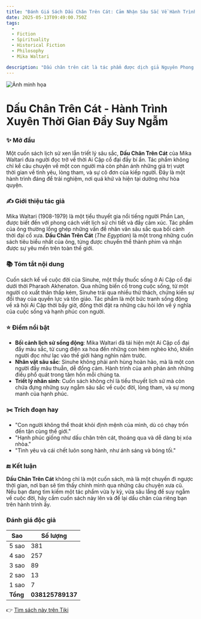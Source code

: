 ```yaml
---
title: "Đánh Giá Sách Dấu Chân Trên Cát: Cảm Nhận Sâu Sắc Về Hành Trình Tâm Hồn"
date: 2025-05-13T09:49:00.750Z
tags:
  - 
  - Fiction
  - Spirituality
  - Historical Fiction
  - Philosophy
  - Mika Waltari

description: "Dấu chân trên cát là tác phẩm được dịch giả Nguyên Phong phóng tác kể về xã hội Ai Cập thế kỷ thứ XIV trước CN, qua lời kể của nhân vật chính - Sinuhe.Ngày nay, người ta biết đến triều đại các vua chúa Ai Cập thời cổ qua sách vở của người Hy Lạp. Sở dĩ các sử gia Hy Lạp biết được các chi tiết này vì họ đã học hỏi từ người Ai Cập bị đày biệt xứ tên là Sinuhe. Đây là một nhân vật lạ lùng, đã có công mang văn minh Ai Cập truyền vào Hy Lạp khi quốc gia này còn ở tình trạng kém mở mang so với Ai Cập lúc đó.Các sử gia ngày nay đã đưa ra nhiều giả thuyết về nhân vật Sinuhe này. Có người cho rằng ông là một lái buôn đến Hy Lạp lập nghiệp, nhưng làm sao lái buôn lại mở trường dạy học và để lại nhiều tài liệu quý giá như thế được? Từ ngàn xưa, chỉ riêng giai cấp vua chúa là giáo sĩ mới được hưởng quy chế giáo dục toàn vẹn như vậy mà thôi.Do đó, một số người cho rằng ông thuộc giai cấp giáo sĩ, nhưng việc một giáo sĩ Ai Cập đến mở trường dạy học tại Hy Lạp cũng là điều khó chấp nhận. Mặc dù khi đó văn minh Hy Lạp chưa tiến bộ như Ai Cập nhưng giáo xứ này phát triển rất mạnh, hiển nhiên các giáo sĩ Hy Lạp không thể chấp nhận cho một giáo sĩ ngoại quốc đến mở trường dạy học tại thánh địa Olympia của họ được.Nếu thế thì phải chăng Sinuhe thuộc giai cấp hoàng tộc? Điều này xét ra cũng không có lý vì một người thuộc giai cấp hoàng tộc không thể bị đày biệt xứ. Luật pháp Ai Cập chủ trương xử tử những kẻ trong hoàng tộc nếu họ vi phạm một tội trọng nào đó chứ không có lệ bị đày biệt xứ, vì các vua Pharaoh rất sợ những người trong bọn họ chiêu binh mãi mã làm phản.Việc một người Ai Cập, thân thế mơ hồ, bị đày biệt xứ, đến mở trường dạy học tại Athens, trung tâm văn hóa của Hy Lạp, vẫn là một bí mật đến nay các nhà khảo cổ chưa tìm ra được câu trả lời.Mặc dù là tiểu thuyết lịch sử về xã hội Ai Cập cổ đại, song nhiều vấn đề được nêu ra trong tác phẩm vẫn có ý nghĩa thời sự trong thế giới ngày nay. Đó là lý do khiến cho tác phẩm không chỉ giữ được sự cuốn hút đối với bạn đọc Việt Nam và rất nhiều nơi trên thế giới trong hơn nửa thế kỷ qua.Bạn sẽ không thể rời mắt khỏi những dòng văn viết với ý tứ sâu sắc của một người con xa quê hương: "Người Ai Cập có thành ngữ: "Kẻ nào đã uống nước sông Nile thì không thể nào uống nước ở đâu được nữa". Quả thế tuy sống tại Hy Lạp nhưng không bao giờ tôi có thể quên được Ai Cập quê hương thân yêu của tôi.Dường như những miền nào xây dựng trên mặt cát, chỉ huy hoàng trong một thời gian rất ngắn rồi tàn lụi, nhưng mấy ai chịu để ý đến điều ấy. Cũng như những vết dấu chân trên cát chỉ tồn tại một thoáng giây rồi phai mờ, huyền thoại về một người Ai Cập qua Hy Lạp mở trường dạy học, đào tạo nhiều thế hệ học trò xuất sắc chỉ còn là một câu chuyện mơ hồ trong cuộc sống ồn ào, náo nhiệt ngày nay."
---
```


![Ảnh minh họa](https://images-na.ssl-images-amazon.com/images/S/compressed.photo.goodreads.com/books/1631547225i/35960122.jpg) 

 # Dấu Chân Trên Cát - Hành Trình Xuyên Thời Gian Đầy Suy Ngẫm

### ✨ Mở đầu  
Một cuốn sách lịch sử xen lẫn triết lý sâu sắc, **Dấu Chân Trên Cát** của Mika Waltari đưa người đọc trở về thời Ai Cập cổ đại đầy bí ẩn. Tác phẩm không chỉ kể câu chuyện về một con người mà còn phản ánh những giá trị vượt thời gian về tình yêu, lòng tham, và sự cô đơn của kiếp người. Đây là một hành trình đáng để trải nghiệm, nơi quá khứ và hiện tại dường như hòa quyện.

### ✍️ Giới thiệu tác giả  
Mika Waltari (1908-1979) là một tiểu thuyết gia nổi tiếng người Phần Lan, được biết đến với phong cách viết lịch sử chi tiết và đầy cảm xúc. Tác phẩm của ông thường lồng ghép những vấn đề nhân văn sâu sắc qua bối cảnh thời đại cổ xưa. **Dấu Chân Trên Cát** (*The Egyptian*) là một trong những cuốn sách tiêu biểu nhất của ông, từng được chuyển thể thành phim và nhận được sự yêu mến trên toàn thế giới.

### 📚 Tóm tắt nội dung  
Cuốn sách kể về cuộc đời của Sinuhe, một thầy thuốc sống ở Ai Cập cổ đại dưới thời Pharaoh Akhenaton. Qua những biến cố trong cuộc sống, từ một người có xuất thân thấp kém, Sinuhe trải qua nhiều thử thách, chứng kiến sự đổi thay của quyền lực và tôn giáo. Tác phẩm là một bức tranh sống động về xã hội Ai Cập thời bấy giờ, đồng thời đặt ra những câu hỏi lớn về ý nghĩa của cuộc sống và hạnh phúc con người.

### ⭐ Điểm nổi bật  
- **Bối cảnh lịch sử sống động**: Mika Waltari đã tái hiện một Ai Cập cổ đại đầy màu sắc, từ cung điện xa hoa đến những con hẻm nghèo khó, khiến người đọc như lạc vào thế giới hàng nghìn năm trước.  
- **Nhân vật sâu sắc**: Sinuhe không phải anh hùng hoàn hảo, mà là một con người đầy mâu thuẫn, dễ đồng cảm. Hành trình của anh phản ánh những điều phổ quát trong tâm hồn mỗi chúng ta.  
- **Triết lý nhân sinh**: Cuốn sách không chỉ là tiểu thuyết lịch sử mà còn chứa đựng những suy ngẫm sâu sắc về cuộc đời, lòng tham, và sự mong manh của hạnh phúc.  

### ✂️ Trích đoạn hay  
- "Con người không thể thoát khỏi định mệnh của mình, dù có chạy trốn đến tận cùng thế giới."  
- "Hạnh phúc giống như dấu chân trên cát, thoáng qua và dễ dàng bị xóa nhòa."  
- "Tình yêu và cái chết luôn song hành, như ánh sáng và bóng tối."  

### 🔚 Kết luận  
**Dấu Chân Trên Cát** không chỉ là một cuốn sách, mà là một chuyến đi ngược thời gian, nơi bạn sẽ tìm thấy chính mình qua những câu chuyện xưa cũ. Nếu bạn đang tìm kiếm một tác phẩm vừa ly kỳ, vừa sâu lắng để suy ngẫm về cuộc đời, hãy cầm cuốn sách này lên và để lại dấu chân của riêng bạn trên hành trình ấy.


### Đánh giá độc giả

| Sao    | Số lượng |
|--------|----------|
| 5 sao | 381 |
| 4 sao | 257 |
| 3 sao | 89 |
| 2 sao | 13 |
| 1 sao | 7 |
| **Tổng** | **038125789137** |


👉 [Tìm sách này trên Tiki](https://tiki.vn/search?q=D%E1%BA%A5u%20Ch%C3%A2n%20Tr%C3%AAn%20C%C3%A1t)
